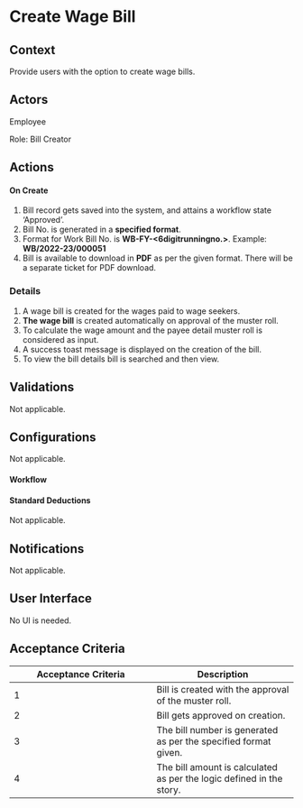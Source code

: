 # Create Wage Bill

## Context

Provide users with the option to create wage bills.

## Actors

Employee

Role: Bill Creator

## Actions

#### On Create

1. Bill record gets saved into the system, and attains a workflow state ‘Approved’.
2. Bill No. is generated in a **specified format**.
3. Format for Work Bill No. is **WB-FY-<6digitrunningno.>**. Example: **WB/2022-23/000051**
4. Bill is available to download in **PDF** as per the given format. There will be a separate ticket for PDF download.

### Details

1. A wage bill is created for the wages paid to wage seekers.
2. **The wage bill** is created automatically on approval of the muster roll.
3. To calculate the wage amount and the payee detail muster roll is considered as input.
4. A success toast message is displayed on the creation of the bill.
5. To view the bill details bill is searched and then view.

## Validations

Not applicable.

## Configurations

Not applicable.

#### Workflow

#### Standard Deductions

Not applicable.

## Notifications

Not applicable.

## User Interface

No UI is needed.

## Acceptance Criteria

<table><thead><tr><th width="237">Acceptance Criteria</th><th>Description</th></tr></thead><tbody><tr><td>1</td><td>Bill is created with the approval of the muster roll.</td></tr><tr><td>2</td><td>Bill gets approved on creation.</td></tr><tr><td>3</td><td>The bill number is generated as per the specified format given.</td></tr><tr><td>4</td><td>The bill amount is calculated as per the logic defined in the story.</td></tr></tbody></table>

